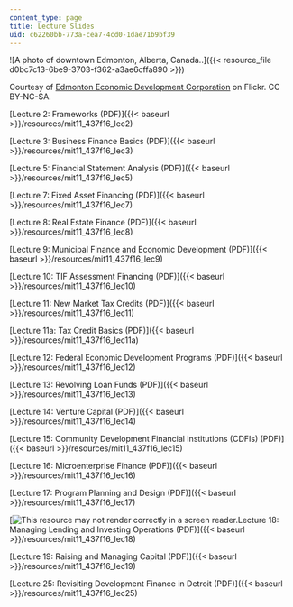```yaml
---
content_type: page
title: Lecture Slides
uid: c62260bb-773a-cea7-4cd0-1dae71b9bf39
---
```


![A photo of downtown Edmonton, Alberta, Canada..]({{< resource_file d0bc7c13-6be9-3703-f362-a3ae6cffa890 >}})

Courtesy of [Edmonton Economic Development Corporation](https://flic.kr/p/e8LHRG) on Flickr. CC BY-NC-SA.

[Lecture 2: Frameworks (PDF)]({{< baseurl >}}/resources/mit11_437f16_lec2)

[Lecture 3: Business Finance Basics (PDF)]({{< baseurl >}}/resources/mit11_437f16_lec3)

[Lecture 5: Financial Statement Analysis (PDF)]({{< baseurl >}}/resources/mit11_437f16_lec5)

[Lecture 7: Fixed Asset Financing (PDF)]({{< baseurl >}}/resources/mit11_437f16_lec7)

[Lecture 8: Real Estate Finance (PDF)]({{< baseurl >}}/resources/mit11_437f16_lec8)

[Lecture 9: Municipal Finance and Economic Development (PDF)]({{< baseurl >}}/resources/mit11_437f16_lec9)

[Lecture 10: TIF Assessment Financing (PDF)]({{< baseurl >}}/resources/mit11_437f16_lec10)

[Lecture 11: New Market Tax Credits (PDF)]({{< baseurl >}}/resources/mit11_437f16_lec11)

[Lecture 11a: Tax Credit Basics (PDF)]({{< baseurl >}}/resources/mit11_437f16_lec11a)

[Lecture 12: Federal Economic Development Programs (PDF)]({{< baseurl >}}/resources/mit11_437f16_lec12)

[Lecture 13: Revolving Loan Funds (PDF)]({{< baseurl >}}/resources/mit11_437f16_lec13)

[Lecture 14: Venture Capital (PDF)]({{< baseurl >}}/resources/mit11_437f16_lec14)

[Lecture 15: Community Development Financial Institutions (CDFIs) (PDF)]({{< baseurl >}}/resources/mit11_437f16_lec15)

[Lecture 16: Microenterprise Finance (PDF)]({{< baseurl >}}/resources/mit11_437f16_lec16)

[Lecture 17: Program Planning and Design (PDF)]({{< baseurl >}}/resources/mit11_437f16_lec17)

[![This resource may not render correctly in a screen reader.](/images/inacessible.gif)Lecture 18: Managing Lending and Investing Operations (PDF)]({{< baseurl >}}/resources/mit11_437f16_lec18)

[Lecture 19: Raising and Managing Capital (PDF)]({{< baseurl >}}/resources/mit11_437f16_lec19)

[Lecture 25: Revisiting Development Finance in Detroit (PDF)]({{< baseurl >}}/resources/mit11_437f16_lec25)